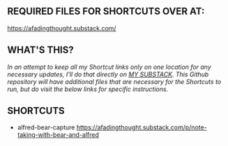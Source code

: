 ## REQUIRED FILES FOR SHORTCUTS OVER AT:
https://afadingthought.substack.com/

## WHAT'S THIS?
*In an attempt to keep all my Shortcut links only on one location for any necessary updates, I'll do that directly on [MY SUBSTACK](https://afadingthought.substack.com/). This Github repository will have additional files that are necessary for the Shortcuts to run, but do visit the below links for specific instructions.*

## SHORTCUTS
* alfred-bear-capture
https://afadingthought.substack.com/p/note-taking-with-bear-and-alfred
